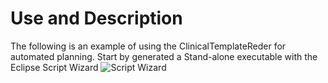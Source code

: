 # Use and Description
The following is an example of using the ClinicalTemplateReder for automated planning. 
Start by generated a Stand-alone executable with the Eclipse Script Wizard
![Script Wizard](https://github.com/WUSTL-ClinicalDev/ClinicalTemplateReader/blob/master/ClinicalTemplateReader/DescriptionImages/ScriptWizard.JPG)
